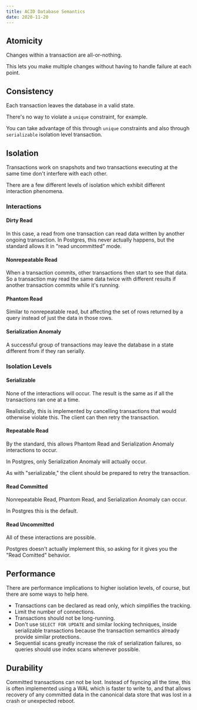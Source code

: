 ```yaml
---
title: ACID Database Semantics
date: 2020-11-20
---
```


## Atomicity

Changes within a transaction are all-or-nothing.

This lets you make multiple changes without having to handle failure at each point.

## Consistency

Each transaction leaves the database in a valid state.

There's no way to violate a `unique` constraint, for example.

You can take advantage of this through `unique` constraints and also through `serializable` isolation level transaction.

## Isolation

Transactions work on snapshots and two transactions executing at the same time don't interfere with each other.

There are a few different levels of isolation which exhibit different interaction phenomena.

### Interactions

#### Dirty Read

In this case, a read from one transaction can read data written by another ongoing transaction. In Postgres, this never actually happens, but the standard allows it in "read uncommitted" mode.

#### Nonrepeatable Read

When a transaction commits, other transactions then start to see that data. So a transaction may read the same data twice with different results if another transaction commits while it's running.

#### Phantom Read

Similar to nonrepeatable read, but affecting the set of rows returned by a query instead of just the data in those rows.

#### Serialization Anomaly

A successful group of transactions may leave the database in a state different from if they ran serially.

### Isolation Levels

#### Serializable

None of the interactions will occur. The result is the same as if all the transactions ran one at a time.

Realistically, this is implemented by cancelling transactions that would otherwise violate this. The client can then retry the transaction.

#### Repeatable Read

By the standard, this allows Phantom Read and Serialization Anomaly interactions to occur.

In Postgres, only Serialization Anomaly will actually occur.

As with "serializable," the client should be prepared to retry the transaction.

#### Read Committed

Nonrepeatable Read, Phantom Read, and Serialization Anomaly can occur.

In Postgres this is the default.

#### Read Uncommitted

All of these interactions are possible.

Postgres doesn't actually implement this, so asking for it gives you the "Read Comitted" behavior.

## Performance

There are performance implications to higher isolation levels, of course, but there are some ways to help here.

* Transactions can be declared as read only, which simplifies the tracking.
* Limit the number of connections.
* Transactions should not be long-running.
* Don't use `SELECT FOR UPDATE` and similar locking techniques, inside serializable transactions because the transaction semantics already provide similar protections.
* Sequential scans greatly increase the risk of serialization failures, so queries should use index scans whenever possible.

## Durability

Committed transactions can not be lost. Instead of fsyncing all the time, this is often implemented using a WAL which is faster to write to, and that allows recovery of any committed data in the canonical data store that was lost in a crash or unexpected reboot.
